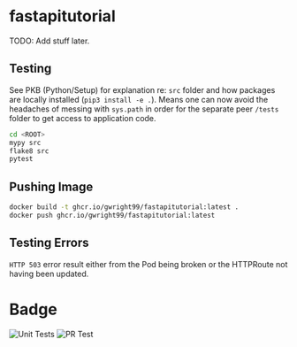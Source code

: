 # fastapitutorial

TODO: Add stuff later.

## Testing
See PKB (Python/Setup) for explanation re: `src` folder and how packages are locally installed (`pip3 install -e .`). Means one can now avoid the headaches of messing with `sys.path` in order for the separate peer `/tests` folder to get access to application code.

```bash
cd <ROOT>
mypy src
flake8 src
pytest
```


## Pushing Image
```bash
docker build -t ghcr.io/gwright99/fastapitutorial:latest .
docker push ghcr.io/gwright99/fastapitutorial:latest
```

## Testing Errors
`HTTP 503` error result either from the Pod being broken or the HTTPRoute not having been updated.

# Badge
![Unit Tests](https://github.com/gwright99/fastapitutorial/actions/workflows/unittest.yaml/badge.svg)
![PR Test](https://github.com/gwright99/fastapitutorial/actions/workflows/pr_test.yaml/badge.svg)
